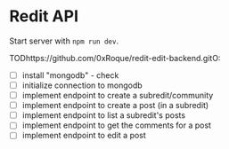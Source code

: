 # Redit API

Start server with `npm run dev`.

TODhttps://github.com/0xRoque/redit-edit-backend.gitO:

- [ ] install "mongodb" - check
- [ ] initialize connection to mongodb
- [ ] implement endpoint to create a subredit/community
- [ ] implement endpoint to create a post (in a subredit)
- [ ] implement endpoint to list a subredit's posts
- [ ] implement endpoint to get the comments for a post
- [ ] implement endpoint to edit a post
